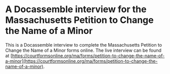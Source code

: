 # A Docassemble interview for the Massachusetts Petition to Change the Name of a Minor

This is a Docassemble interview to complete the Massachusetts Petition to Change the Name of a Minor forms online. The live interview can be found at [https://courtformsonline.org/ma/forms/petition-to-change-the-name-of-a-minor](https://courtformsonline.org/ma/forms/petition-to-change-the-name-of-a-minor).

